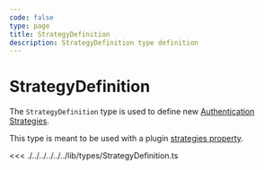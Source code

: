 ```yaml
---
code: false
type: page
title: StrategyDefinition
description: StrategyDefinition type definition
---
```


# StrategyDefinition

The `StrategyDefinition` type is used to define new [Authentication Strategies](/core/2/guides/write-plugins/integrate-authentication-strategy).  

This type is meant to be used with a plugin [strategies property](/core/2/framework/abstract-classes/plugin/properties#strategies).

<<< ./../../../../../lib/types/StrategyDefinition.ts
